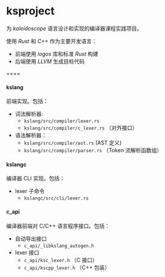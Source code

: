 # ksproject

为 _kaleidoscope_ 语言设计和实现的编译器课程实践项目。

使用 _Rust_ 和 _C++_ 作为主要开发语言：

- 前端使用 _logos_ 库和标准 _Rust_ 构建
- 后端使用 _LLVM_ 生成目标代码

====

#### kslang

前端实现。包括：

- 词法解析器:
  - `kslang/src/compiler/lexer.rs`
  - `kslang/src/compiler/c_lexer.rs` （对外接口）
- 语法解析器：
  - `kslang/src/compiler/ast.rs` (AST 定义)
  - `kslang/src/compiler/parser.rs` （Token 流解析函数组）


#### kslangc

编译器 CLI 实现。包括：

- lexer 子命令
  - `kslangc/src/cli/lexer.rs`


#### c_api

编译器前端对 C/C++ 语言程序接口。包括：

- 自动导出接口
  - `c_api/_libkslang_autogen.h`
- lexer 接口
  - `c_api/ksc_lexer.h` （C 接口）
  - `c_api/kscpp_lexer.h` （C++ 包装）
